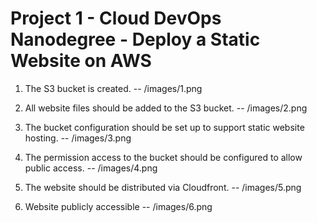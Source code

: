 # Project 1 - Cloud DevOps Nanodegree - Deploy a Static Website on AWS


1. The S3 bucket is created. -- /images/1.png

2. All website files should be added to the S3 bucket. -- /images/2.png

3. The bucket configuration should be set up to support static website hosting. -- /images/3.png

4. The permission access to the bucket should be configured to allow public access. -- /images/4.png

5. The website should be distributed via Cloudfront. -- /images/5.png

6. Website publicly accessible -- /images/6.png  


